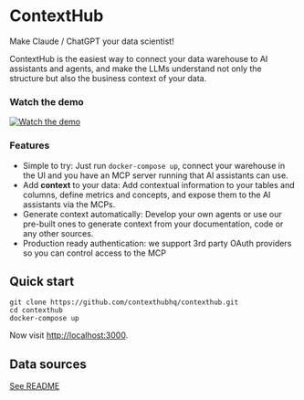 # ContextHub

Make Claude / ChatGPT your data scientist!

ContextHub is the easiest way to connect your data warehouse to AI assistants and agents, and make the LLMs understand not only the structure but also the business context of your data.

### Watch the demo

[![Watch the demo](https://img.youtube.com/vi/i7dXSsm6ULw/0.jpg)](https://www.youtube.com/watch?v=i7dXSsm6ULw)

### Features

- Simple to try: Just run `docker-compose up`, connect your warehouse in the UI and you have an MCP server running that AI assistants can use.
- Add **context** to your data: Add contextual information to your tables and columns, define metrics and concepts, and expose them to the AI assistants via the MCPs.
- Generate context automatically: Develop your own agents or use our pre-built ones to generate context from your documentation, code or any other sources.
- Production ready authentication: we support 3rd party OAuth providers so you can control access to the MCP

## Quick start

```
git clone https://github.com/contexthubhq/contexthub.git
cd contexthub
docker-compose up
```

Now visit [http://localhost:3000](http://localhost:3000).

## Data sources

[See README](packages/data-sources)
